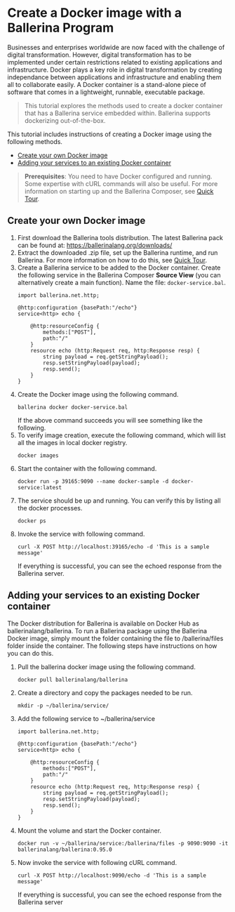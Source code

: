 # Create a Docker image with a Ballerina Program

Businesses and enterprises worldwide are now faced with the challenge of digital transformation. However, digital transformation has to be implemented under certain restrictions related to existing applications and infrastructure. Docker plays a key role in digital transformation by creating independance between applications and infrastructure and enabling them all to collaborate easily. A Docker container is a stand-alone piece of software that comes in a lightweight, runnable, executable package.

> This tutorial explores the methods used to create a docker container that has a Ballerina service embedded within. Ballerina supports dockerizing out-of-the-box.

This tutorial includes instructions of creating a Docker image using the following methods.

- [Create your own Docker image](create-your-own-docker-image)
- [Adding your services to an existing Docker container](adding-your-services-to-an-existing-docker-container)

> **Prerequisites**: You need to have Docker configured and running. Some expertise with cURL commands will also be useful. For more information on starting up and the Ballerina Composer, see [Quick Tour](../quick-tour.md).

## Create your own Docker image

1. First download the Ballerina tools distribution. The latest Ballerina pack can be found at: https://ballerinalang.org/downloads/
1. Extract the downloaded .zip file, set up the Ballerina runtime, and run Ballerina. For more information on how to do this, see [Quick Tour](../quick-tour.md).
1. Create a Ballerina service to be added to the Docker container. Create the following service in the Ballerina Composer **Source View** (you can alternatively create a main function). Name the file: `docker-service.bal`.
    ```
    import ballerina.net.http;

    @http:configuration {basePath:"/echo"}
    service<http> echo {

        @http:resourceConfig {
            methods:["POST"],
            path:"/"
        }
        resource echo (http:Request req, http:Response resp) {
            string payload = req.getStringPayload();
            resp.setStringPayload(payload);
            resp.send();
        }
    }
    ```
1. Create the Docker image using the following command.
    ```
    ballerina docker docker-service.bal
    ```
    If the above command succeeds you will see something like the following.
1. To verify image creation, execute the following command, which will list all the images in local docker registry.
    ```
    docker images
    ```
1. Start the container with the following command.
    ```
    docker run -p 39165:9090 --name docker-sample -d docker-service:latest	
    ```
1. The service should be up and running. You can verify this by listing all the docker processes.
    ```
    docker ps
    ```
1. Invoke the service with following command.
    ```
    curl -X POST http://localhost:39165/echo -d 'This is a sample message'
    ```
    If everything is successful, you can see the echoed response from the Ballerina server.

## Adding your services to an existing Docker container

The Docker distribution for Ballerina is available on Docker Hub as ballerinalang/ballerina. To run a Ballerina package using the Ballerina Docker image, simply mount the folder containing the file to /ballerina/files folder inside the container. The following steps have instructions on how you can do this.

1. Pull the ballerina docker image using the following command.
	  ```
    docker pull ballerinalang/ballerina
    ```
1. Create a directory and copy the packages needed to be run.
 	  ```
    mkdir -p ~/ballerina/service/
    ```
1. Add the following service to ~/ballerina/service
    ```
    import ballerina.net.http;

    @http:configuration {basePath:"/echo"}
    service<http> echo {

        @http:resourceConfig {
            methods:["POST"],
            path:"/"
        }
        resource echo (http:Request req, http:Response resp) {
            string payload = req.getStringPayload();
            resp.setStringPayload(payload);
            resp.send();
        }
    }
    ```	
1. Mount the volume and start the Docker container.
    ```
    docker run -v ~/ballerina/service:/ballerina/files -p 9090:9090 -it ballerinalang/ballerina:0.95.0
    ```
1. Now invoke the service with following cURL command.
    ```
    curl -X POST http://localhost:9090/echo -d 'This is a sample message'
    ```
    If everything is successful, you can see the echoed response from the Ballerina server

